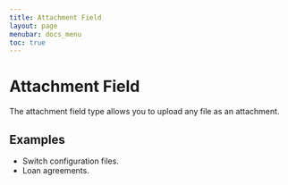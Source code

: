 ```yaml
---
title: Attachment Field
layout: page
menubar: docs_menu
toc: true
---
```


# Attachment Field

The attachment field type allows you to upload any file as an attachment.

## Examples

- Switch configuration files.
- Loan agreements.

